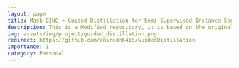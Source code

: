 ```yaml
---
layout: page
title: Mask DINO + Guided Distillation for Semi-Supervised Instance Segmentation
description: This is a Modified repository, it is based on the original Guided Distillation for Semi-Supervised Instance Segmentation. We merge the functionalities of Mask DINO and Guided Distillation for Semi-Supervised Instance Segmentation (based on Mask2Former) into a unified codebase.
img: assets/img/project/guided_distillation.png
redirect: https://github.com/anirudh6415/GuidedDistillation
importance: 1
category: Personal
---
```

